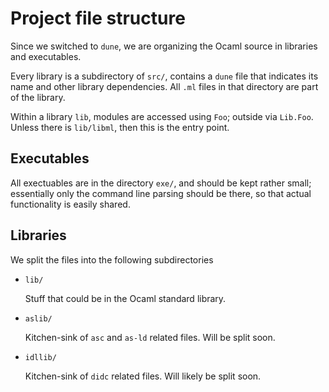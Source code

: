 Project file structure
======================

Since we switched to `dune`, we are organizing the Ocaml source in libraries
and executables.

Every library is a subdirectory of `src/`, contains a `dune` file that
indicates its name and other library dependencies. All `.ml` files in that
directory are part of the library.

Within a library `lib`, modules are accessed using `Foo`; outside via
`Lib.Foo`. Unless there is `lib/libml`, then this is the entry point.

Executables
---------

All exectuables are in the directory `exe/`, and should be kept rather small;
essentially only the command line parsing should be there, so that
actual functionality is easily shared.


Libraries
---------

We split the files into the following subdirectories

 * `lib/`

   Stuff that could be in the Ocaml standard library.

 * `aslib/`

   Kitchen-sink of `asc` and `as-ld` related files. Will be split soon.

 * `idllib/`

   Kitchen-sink of `didc` related files. Will likely be split soon.
